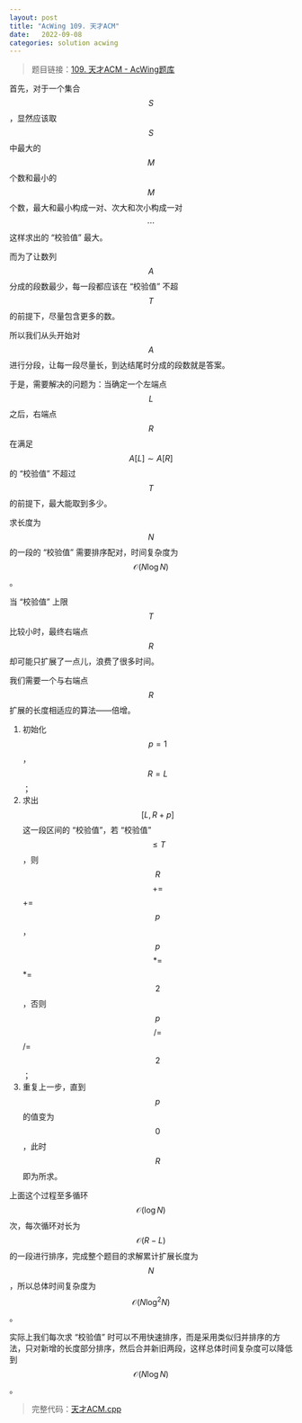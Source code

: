 ```yaml
---
layout: post
title: "AcWing 109. 天才ACM"
date:   2022-09-08
categories: solution acwing
---
```


> 题目链接：<a href="https://www.acwing.com/problem/content/111/" target="_blnak">109. 天才ACM - AcWing题库</a>

首先，对于一个集合 $$S$$，显然应该取 $$S$$ 中最大的 $$M$$ 个数和最小的 $$M$$ 个数，最大和最小构成一对、次大和次小构成一对 $$\cdots$$ 这样求出的 “校验值” 最大。

而为了让数列 $$A$$ 分成的段数最少，每一段都应该在 “校验值” 不超 $$T$$ 的前提下，尽量包含更多的数。

所以我们从头开始对 $$A$$ 进行分段，让每一段尽量长，到达结尾时分成的段数就是答案。

于是，需要解决的问题为：当确定一个左端点 $$L$$ 之后，右端点 $$R$$ 在满足 $$A[L] \sim A[R]$$ 的 “校验值” 不超过 $$T$$ 的前提下，最大能取到多少。

求长度为 $$N$$ 的一段的 “校验值” 需要排序配对，时间复杂度为 $$\mathcal{O}(N \log{N})$$。

当 “校验值” 上限 $$T$$ 比较小时，最终右端点 $$R$$ 却可能只扩展了一点儿，浪费了很多时间。

我们需要一个与右端点 $$R$$ 扩展的长度相适应的算法——倍增。

1. 初始化 $$p = 1$$，$$R = L$$；
2. 求出 $$[L, R + p]$$ 这一段区间的 “校验值”，若 “校验值” $$\leq T$$，则 $$R$$ $$+=$$ += $$p$$，$$p$$ $$*=$$ *= $$2$$，否则 $$p$$ $$/=$$ /= $$2$$；
3. 重复上一步，直到 $$p$$ 的值变为 $$0$$，此时 $$R$$ 即为所求。

上面这个过程至多循环 $$\mathcal{O}(\log{N})$$ 次，每次循环对长为 $$\mathcal{O}(R - L)$$ 的一段进行排序，完成整个题目的求解累计扩展长度为 $$N$$，所以总体时间复杂度为 $$\mathcal{O}(N \log^2{N})$$。

实际上我们每次求 “校验值” 时可以不用快速排序，而是采用类似归并排序的方法，只对新增的长度部分排序，然后合并新旧两段，这样总体时间复杂度可以降低到 $$\mathcal{O}(N \log{N})$$。

> 完整代码：<a href="https://gitee.com/lyccrius/oi/blob/master/AcWing/109/天才ACM.cpp" target="_blank">天才ACM.cpp</a>